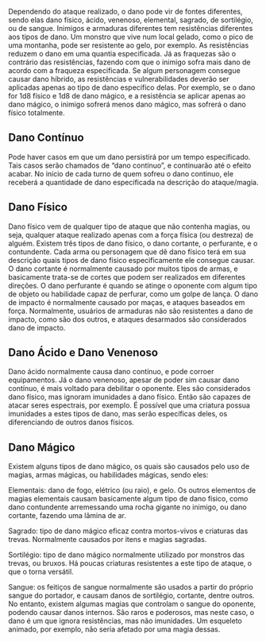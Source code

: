 Dependendo do ataque realizado, o dano pode vir de fontes diferentes, sendo elas dano físico, ácido, venenoso, elemental, sagrado, de sortilégio, ou de sangue. Inimigos e armaduras diferentes tem resistências diferentes aos tipos de dano. Um monstro que vive num local gelado, como o pico de uma montanha, pode ser resistente ao gelo, por exemplo. As resistências reduzem o dano em uma quantia especificada. Já as fraquezas são o contrário das resistências, fazendo com que o inimigo sofra mais dano de acordo com a fraqueza especificada. Se algum personagem consegue causar dano híbrido, as resistências e vulnerabilidades deverão ser aplicadas apenas ao tipo de dano específico delas. Por exemplo, se o dano for 1d8 físico e 1d8 de dano mágico, e a resistência se aplicar apenas ao dano mágico, o inimigo sofrerá menos dano mágico, mas sofrerá o dano físico totalmente.

## Dano Contínuo

Pode haver casos em que um dano persistirá por um tempo especificado. Tais casos serão chamados de “dano contínuo”, e continuarão até o efeito acabar. No início de cada turno de quem sofreu o dano continuo, ele receberá a quantidade de dano especificada na descrição do ataque/magia.

## Dano Físico

Dano físico vem de qualquer tipo de ataque que não contenha magias, ou seja, qualquer ataque realizado apenas com a força física (ou destreza) de alguém. Existem três tipos de dano físico, o dano cortante, o perfurante, e o contundente. Cada arma ou personagem que dê dano físico terá em sua descrição quais tipos de dano físico especificamente ele consegue causar. O dano cortante é normalmente causado por muitos tipos de armas, e basicamente trata-se de cortes que podem ser realizados em diferentes direções. O dano perfurante é quando se atinge o oponente com algum tipo de objeto ou habilidade capaz de perfurar, como um golpe de lança. O dano de impacto é normalmente causado por maças, e ataques baseados em força. Normalmente, usuários de armaduras não são resistentes a dano de impacto, como são dos outros, e ataques desarmados são considerados dano de impacto.

## Dano Ácido e Dano Venenoso

Dano ácido normalmente causa dano contínuo, e pode corroer equipamentos. Já o dano venenoso, apesar de poder sim causar dano contínuo, é mais voltado para debilitar o oponente. Eles são considerados dano físico, mas ignoram imunidades a dano físico. Então são capazes de atacar seres espectrais, por exemplo. É possível que uma criatura possua imunidades a estes tipos de dano, mas serão específicas deles, os diferenciando de outros danos físicos.

## Dano Mágico

Existem alguns tipos de dano mágico, os quais são causados pelo uso de magias, armas mágicas, ou habilidades mágicas, sendo eles:

Elementais: dano de fogo, elétrico (ou raio), e gelo. Os outros elementos de magias elementais causam basicamente algum tipo de dano físico, como dano contundente arremessando uma rocha gigante no inimigo, ou dano cortante, fazendo uma lâmina de ar.

Sagrado: tipo de dano mágico eficaz contra mortos-vivos e criaturas das trevas. Normalmente causados por itens e magias sagradas.

Sortilégio: tipo de dano mágico normalmente utilizado por monstros das trevas, ou bruxos. Há poucas criaturas resistentes a este tipo de ataque, o que o torna versátil.

Sangue: os feitiços de sangue normalmente são usados a partir do próprio sangue do portador, e causam danos de sortilégio, cortante, dentre outros. No entanto, existem algumas magias que controlam o sangue do oponente, podendo causar danos internos. São raros e poderosos, mas neste caso, o dano é um que ignora resistências, mas não imunidades. Um esqueleto animado, por exemplo, não seria afetado por uma magia dessas.